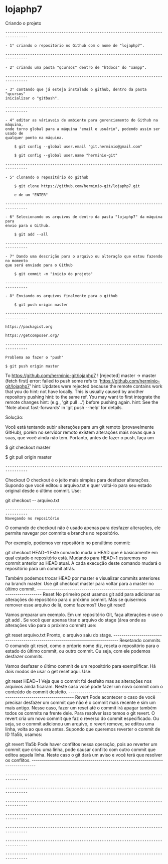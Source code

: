 # lojaphp7

Criando o projeto

	--------------------------------------------------------------------------------
	
	- 1° criando o repositório no Github com o nome de "lojaphp7".
	
	--------------------------------------------------------------------------------
	
	- 2° criando uma pasta "qcursos" dentro de "htdocs" do "xampp".
	
	--------------------------------------------------------------------------------
	
	- 3° contando que já esteja instalado o github, dentro da pasta "qcursos" 
	inicializar o "gitbash".
	
	--------------------------------------------------------------------------------
	
	- 4° editar as váriaveis de ambiente para gerenciamento do Github na máquina,
	onde torno global para a máquina "email e usuário", podendo assim ser usado de
	qualquer ponto na máquina.
		
		$ git config --global user.email "git.herminio@gmail.com"

		$ git config --global user.name "herminio-git"
		
	--------------------------------------------------------------------------------
    
	- 5° clonando o repositório do github
		
		$ git clone https://github.com/herminio-git/lojaphp7.git
		
		e de um "ENTER" 
		
	--------------------------------------------------------------------------------
	
	- 6° Selecionando os arquivos de dentro da pasta "lojaphp7" da máquina para 
	envio para o Github.

		$ git add --all
		
	--------------------------------------------------------------------------------

	- 7° Dando uma descrição para o arquivo ou alteração que estou fazendo no momento
	que será enviado para o Github 

		$ git commit -m "inicio do projeto"	
		
	--------------------------------------------------------------------------------

	- 8° Enviando os arquivos finalmente para o github

		$ git push origin master	
		
	--------------------------------------------------------------------------------

	https://packagist.org
	
	https://getcomposer.org/
	
	--------------------------------------------------------------------------------

	Problema ao fazer o "push" 
	
	$ git push origin master
To https://github.com/herminio-git/lojaphp7
 ! [rejected]        master -> master (fetch first)
error: failed to push some refs to 'https://github.com/herminio-git/lojaphp7'
hint: Updates were rejected because the remote contains work that you do
hint: not have locally. This is usually caused by another repository pushing
hint: to the same ref. You may want to first integrate the remote changes
hint: (e.g., 'git pull ...') before pushing again.
hint: See the 'Note about fast-forwards' in 'git push --help' for details.

Solução:

Você está tentando subir alterações para um git remoto (provavelmente GitHub), porém no servidor remoto existem alterações mais novas que a suas, que você ainda não tem. Portanto, antes de fazer o push, faça um

$ git checkout master

$ git pull origin master

	--------------------------------------------------------------------------------
Checkout
O checkout é o jeito mais simples para desfazer alterações. Supondo que você editou o arquivo.txt e quer voltá-lo para seu estado original desde o último commit. Use:

git checkout -- arquivo.txt

	--------------------------------------------------------------------------------
	Navegando no repositório
O comando de checkout não é usado apenas para desfazer alterações, ele permite navegar por commits e branchs no repositório.

Por exemplo, podemos ver repositório no penúltimo commit:

git checkout HEAD~1
Este comando muda o HEAD que é basicamente em qual estado o repositório está. Mudando para HEAD~1 estaremos no commit anterior ao HEAD atual. A cada execução deste comando mudará o repositório para um commit atrás.

Também podemos trocar HEAD por master e visualizar commits anteriores na branch master. Use git checkout master para voltar para a master no último commit.
	--------------------------------------------------------------------------------
Reset
No primeiro post usamos git add para adicionar as alterações do repositório para o próximo commit. Mas se quisermos remover esse arquivo de lá, como fazemos? Use git reset!

Vamos preparar um exemplo. Em um repositório Git, faça alterações e use o git add . Se você quer apenas tirar o arquivo do stage (área onde as alterações vão para o próximo commit) use:

git reset arquivo.txt
Pronto, o arquivo saiu do stage.
	--------------------------------------------------------------------------------
Resetando commits
O comando git reset, como o próprio nome diz, reseta o repositório para o estado do último commit, ou outro commit. Ou seja, com ele podemos desfazer commits.

Vamos desfazer o último commit de um repositório para exemplificar. Há dois modos de usar o get reset aqui. Use:

git reset HEAD~1
Veja que o commit foi desfeito mas as alterações nos arquivos ainda ficaram. Neste caso você pode fazer um novo commit com o conteúdo do commit desfeito.
	--------------------------------------------------------------------------------
Revert
Pode acontecer o caso de você precisar desfazer um commit que não é o commit mais recente e sim um mais antigo. Nesse caso, fazer um reset até o commit irá apagar também todos os commits na frente dele. Para resolver isso temos o git revert. O revert cria um novo commit que faz o reverso do commit especificado. Ou seja, se o commit adicionou um arquivo, o revert remove, se editou uma linha, volta ao que era antes. Supondo que queremos reverter o commit de ID 11a5b, usamos:

git revert 11a5b
Pode haver conflitos nessa operação, pois ao reverter um commit que criou uma linha, pode causar conflito com outro commit que editou aquela linha. Neste caso o git dará um aviso e você terá que resolver os conflitos.
	--------------------------------------------------------------------------------

	--------------------------------------------------------------------------------

	--------------------------------------------------------------------------------

	--------------------------------------------------------------------------------

	--------------------------------------------------------------------------------

	--------------------------------------------------------------------------------

	--------------------------------------------------------------------------------

	--------------------------------------------------------------------------------	
		